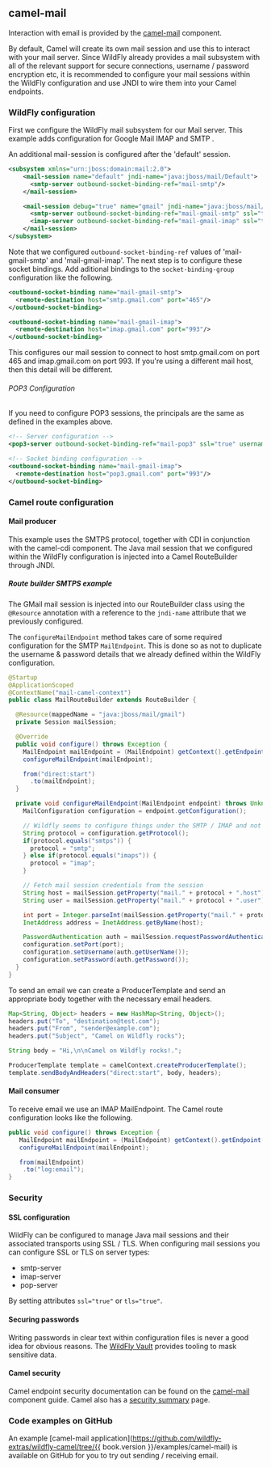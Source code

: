 ## camel-mail

Interaction with email is provided by the [camel-mail](http://camel.apache.org/mail.html) component.

By default, Camel will create its own mail session and use this to interact with your mail server. Since WildFly already provides a mail subsystem with all of the relevant support for secure connections, username / password encryption etc, it is recommended to configure your mail sessions within the WildFly configuration and use JNDI to wire them into your Camel endpoints.

### WildFly configuration
First we configure the WildFly mail subsystem for our Mail server. This example adds configuration for Google Mail IMAP and SMTP .

An additional mail-session is configured after the 'default' session.
```xml
<subsystem xmlns="urn:jboss:domain:mail:2.0">
    <mail-session name="default" jndi-name="java:jboss/mail/Default">
      <smtp-server outbound-socket-binding-ref="mail-smtp"/>
    </mail-session>

    <mail-session debug="true" name="gmail" jndi-name="java:jboss/mail/gmail">
      <smtp-server outbound-socket-binding-ref="mail-gmail-smtp" ssl="true" username="your-username-here" password="your-password-here"/>
      <imap-server outbound-socket-binding-ref="mail-gmail-imap" ssl="true" username="your-username-here" password="your-password-here"/>
    </mail-session>
</subsystem>
```
Note that we configured `outbound-socket-binding-ref` values of 'mail-gmail-smtp' and 'mail-gmail-imap'. The next step is to configure these socket bindings. Add aditional bindings to the `socket-binding-group` configuration like the following.
```xml
<outbound-socket-binding name="mail-gmail-smtp">
  <remote-destination host="smtp.gmail.com" port="465"/>
</outbound-socket-binding>

<outbound-socket-binding name="mail-gmail-imap">
  <remote-destination host="imap.gmail.com" port="993"/>
</outbound-socket-binding>
```
This configures our mail session to connect to host smtp.gmail.com on port 465 and imap.gmail.com on port 993. If you're using a different mail host, then this detail will be different.

###### POP3 Configuration

If you need to configure POP3 sessions, the principals are the same as defined in the examples above.
```xml
<!-- Server configuration -->
<pop3-server outbound-socket-binding-ref="mail-pop3" ssl="true" username="your-username-here" password="your-password-here"/>

<!-- Socket binding configuration -->
<outbound-socket-binding name="mail-gmail-imap">
  <remote-destination host="pop3.gmail.com" port="993"/>
</outbound-socket-binding>
```

### Camel route configuration

#### Mail producer
This example uses the SMTPS protocol, together with CDI in conjunction with the camel-cdi component. The Java mail session that we configured within the WildFly configuration is injected into a Camel RouteBuilder through JNDI.

##### Route builder SMTPS example
The GMail mail session is injected into our RouteBuilder class using the `@Resource` annotation with a reference to the `jndi-name` attribute that we  previously configured.

The `configureMailEndpoint` method takes care of some required configuration for the SMTP `MailEndpoint`. This is done so as not to duplicate the username & password details that we already defined within the WildFly configuration.

```java
@Startup
@ApplicationScoped
@ContextName("mail-camel-context")
public class MailRouteBuilder extends RouteBuilder {

  @Resource(mappedName = "java:jboss/mail/gmail")
  private Session mailSession;

  @Override
  public void configure() throws Exception {
    MailEndpoint mailEndpoint = (MailEndpoint) getContext().getEndpoint("smtps://smtp.gmail.com");
    configureMailEndpoint(mailEndpoint);

    from("direct:start")
      .to(mailEndpoint);
  }

  private void configureMailEndpoint(MailEndpoint endpoint) throws UnknownHostException {
    MailConfiguration configuration = endpoint.getConfiguration();

    // Wildfly seems to configure things under the SMTP / IMAP and not SMTPS / IMAPS
    String protocol = configuration.getProtocol();
    if(protocol.equals("smtps")) {
      protocol = "smtp";
    } else if(protocol.equals("imaps")) {
      protocol = "imap";
    }

    // Fetch mail session credentials from the session
    String host = mailSession.getProperty("mail." + protocol + ".host");
    String user = mailSession.getProperty("mail." + protocol + ".user");

    int port = Integer.parseInt(mailSession.getProperty("mail." + protocol + ".port"));
    InetAddress address = InetAddress.getByName(host);

    PasswordAuthentication auth = mailSession.requestPasswordAuthentication(address, port, protocol, null, user);
    configuration.setPort(port);
    configuration.setUsername(auth.getUserName());
    configuration.setPassword(auth.getPassword());
  }
}
```
To send an email we can create a ProducerTemplate and send an appropriate body together with the necessary email headers.

```java
Map<String, Object> headers = new HashMap<String, Object>();
headers.put("To", "destination@test.com");
headers.put("From", "sender@example.com");
headers.put("Subject", "Camel on Wildfly rocks");

String body = "Hi,\n\nCamel on Wildfly rocks!.";

ProducerTemplate template = camelContext.createProducerTemplate();
template.sendBodyAndHeaders("direct:start", body, headers);
```

#### Mail consumer
To receive email we use an IMAP MailEndpoint. The Camel route configuration looks like the following.
```java
public void configure() throws Exception {
   MailEndpoint mailEndpoint = (MailEndpoint) getContext().getEndpoint("imaps://imap.gmail.com");
   configureMailEndpoint(mailEndpoint);

   from(mailEndpoint)
    .to("log:email");
}
```

### Security

#### SSL configuration
WildFly can be configured to manage Java mail sessions and their associated transports using SSL / TLS. When configuring mail sessions you can configure SSL or TLS on server types:

* smtp-server
* imap-server
* pop-server

By setting attributes `ssl="true"` or `tls="true"`.

#### Securing passwords

Writing passwords in clear text within configuration files is never a good idea for obvious reasons. The [WildFly Vault](https://developer.jboss.org/wiki/JBossAS7SecuringPasswords) provides tooling to mask sensitive data.

#### Camel security

Camel endpoint security documentation can be found on the [camel-mail](http://camel.apache.org/mail.html) component guide. Camel also has a [security summary](http://camel.apache.org/security.html) page.


### Code examples on GitHub

An example [camel-mail application](https://github.com/wildfly-extras/wildfly-camel/tree/{{ book.version }}/examples/camel-mail) is available on GitHub for you to try out sending / receiving email.

